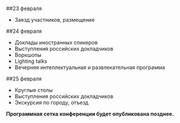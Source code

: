 ##23 февраля

* Заезд участников, размещение

##24 февраля

* Доклады иностранных спикеров
* Выступления российских докладчиков
* Воркшопы
* Lighting talks
* Вечерняя интеллектуальная и развлекательная программа

##25 февраля 

* Круглые столы
* Выступления российских докладчиков
* Экскурсия по городу, отъезд

<b>Программная сетка конференции будет опубликована позднее.</b>
